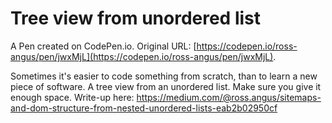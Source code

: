 # Tree view from unordered list

A Pen created on CodePen.io. Original URL: [https://codepen.io/ross-angus/pen/jwxMjL](https://codepen.io/ross-angus/pen/jwxMjL).

Sometimes it's easier to code something from scratch, than to learn a new piece of software. A tree view from an unordered list. Make sure you give it enough space. Write-up here: https://medium.com/@ross.angus/sitemaps-and-dom-structure-from-nested-unordered-lists-eab2b02950cf